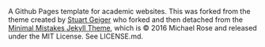 A Github Pages template for academic websites. This was forked from the theme created by [Stuart Geiger](https://github.com/staeiou) who forked and then detached from the [Minimal Mistakes Jekyll Theme](https://mmistakes.github.io/minimal-mistakes/), which is © 2016 Michael Rose and released under the MIT License. See LICENSE.md.


